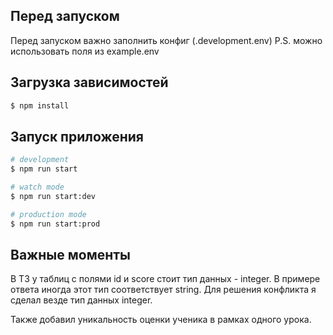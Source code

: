 ## Перед запуском

Перед запуском важно заполнить конфиг (.development.env)
P.S. можно использовать поля из example.env

## Загрузка зависимостей

```bash
$ npm install
```

## Запуск приложения

```bash
# development
$ npm run start

# watch mode
$ npm run start:dev

# production mode
$ npm run start:prod
```

## Важные моменты

В ТЗ у таблиц с полями id и score стоит тип данных - integer. В примере ответа иногда этот тип соответствует string. Для решения конфликта я сделал везде тип данных integer.

Также добавил уникальность оценки ученика в рамках одного урока.
